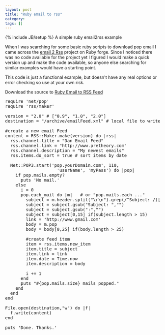 ```yaml
---
layout: post
title: "Ruby email to rss"
category:
tags: []
---
```

{% include JB/setup %}
A simple ruby email2rss example

When I was searching for some basic ruby scripts to download pop email I came across the <a href="http://rubyforge.org/projects/email2rss/">email 2 Rss</a> project on Ruby forge. Since I noticed there was no code available for the project yet I figured I would make a quick version up and make the code available, so anyone else searching for similar examples would have a starting point.

This code is just a functional example, but doesn't have any real options or error checking so use at your own risk.

Download the source to <a href="http://WWW.bandddesigns.com/ml/arch/RubyEmail.zip">Ruby Email to RSS Feed</a>

<pre>
require 'net/pop'
require 'rss/maker'

version = "2.0" # ["0.9", "1.0", "2.0"]
destination = "/archive/emailFeed.xml" # local file to write

#create a new email Feed
content = RSS::Maker.make(version) do |rss|
  rss.channel.title = "Dan Email Feed"
  rss.channel.link = "http://www.pretheory.com" 
  rss.channel.description = "My newest emails" 
  rss.items.do_sort = true # sort items by date
  
  Net::POP3.start('pop.yourDomain.com', 110,
                    'userName', 'myPass') do |pop|
    if pop.mails.empty?
      puts 'No mail.'
    else
      i = 0
      pop.each_mail do |m|   # or "pop.mails.each ..."
        subject = m.header.split("\r\n").grep(/^Subject: /)[0]
        subject = subject.gsub("Subject: ","")
        subject = subject.gsub(":","")
        subject = subject[0,15] if(subject.length > 15)
        link = 'http://www.gmail.com'
        body = m.pop
        body = body[0,25] if(body.length > 25)
        
        #create feed item
        item = rss.items.new_item
        item.title = subject
        item.link = link
        item.date = Time.now
        item.description = body

        i += 1
      end
      puts "#{pop.mails.size} mails popped."
    end
  end
end

File.open(destination,"w") do |f|
  f.write(content)
end

puts 'Done. Thanks.'
</pre>